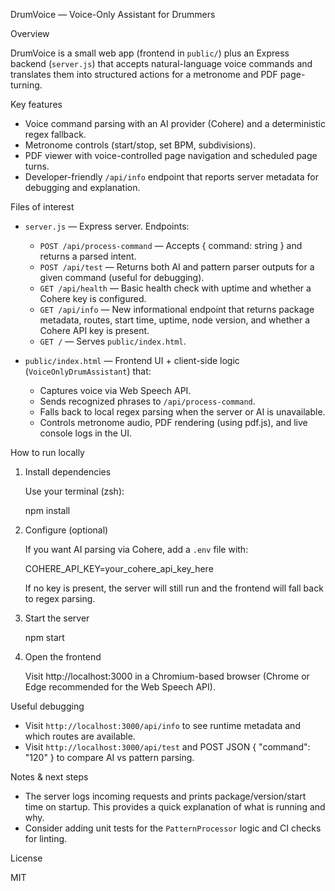 DrumVoice — Voice-Only Assistant for Drummers

Overview

DrumVoice is a small web app (frontend in `public/`) plus an Express backend (`server.js`) that accepts natural-language voice commands and translates them into structured actions for a metronome and PDF page-turning.

Key features

- Voice command parsing with an AI provider (Cohere) and a deterministic regex fallback.
- Metronome controls (start/stop, set BPM, subdivisions).
- PDF viewer with voice-controlled page navigation and scheduled page turns.
- Developer-friendly `/api/info` endpoint that reports server metadata for debugging and explanation.

Files of interest

- `server.js` — Express server. Endpoints:
  - `POST /api/process-command` — Accepts { command: string } and returns a parsed intent.
  - `POST /api/test` — Returns both AI and pattern parser outputs for a given command (useful for debugging).
  - `GET /api/health` — Basic health check with uptime and whether a Cohere key is configured.
  - `GET /api/info` — New informational endpoint that returns package metadata, routes, start time, uptime, node version, and whether a Cohere API key is present.
  - `GET /` — Serves `public/index.html`.

- `public/index.html` — Frontend UI + client-side logic (`VoiceOnlyDrumAssistant`) that:
  - Captures voice via Web Speech API.
  - Sends recognized phrases to `/api/process-command`.
  - Falls back to local regex parsing when the server or AI is unavailable.
  - Controls metronome audio, PDF rendering (using pdf.js), and live console logs in the UI.

How to run locally

1. Install dependencies

   Use your terminal (zsh):

   npm install

2. Configure (optional)

   If you want AI parsing via Cohere, add a `.env` file with:

   COHERE_API_KEY=your_cohere_api_key_here

   If no key is present, the server will still run and the frontend will fall back to regex parsing.

3. Start the server

   npm start

4. Open the frontend

   Visit http://localhost:3000 in a Chromium-based browser (Chrome or Edge recommended for the Web Speech API).

Useful debugging

- Visit `http://localhost:3000/api/info` to see runtime metadata and which routes are available.
- Visit `http://localhost:3000/api/test` and POST JSON { "command": "120" } to compare AI vs pattern parsing.

Notes & next steps

- The server logs incoming requests and prints package/version/start time on startup. This provides a quick explanation of what is running and why.
- Consider adding unit tests for the `PatternProcessor` logic and CI checks for linting.

License

MIT
